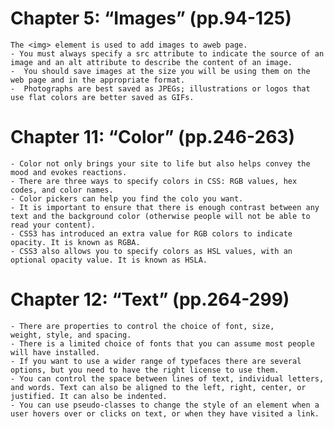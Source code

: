 
# Chapter 5: “Images” (pp.94-125)

    The <img> element is used to add images to aweb page.
    - You must always specify a src attribute to indicate the source of an image and an alt attribute to describe the content of an image.
    -  You should save images at the size you will be using them on the web page and in the appropriate format.
    -  Photographs are best saved as JPEGs; illustrations or logos that use flat colors are better saved as GIFs.

# Chapter 11: “Color” (pp.246-263)

    - Color not only brings your site to life but also helps convey the mood and evokes reactions.
    - There are three ways to specify colors in CSS: RGB values, hex codes, and color names.
    - Color pickers can help you find the colo you want.
    - It is important to ensure that there is enough contrast between any text and the background color (otherwise people will not be able to read your content).
    - CSS3 has introduced an extra value for RGB colors to indicate opacity. It is known as RGBA.
    - CSS3 also allows you to specify colors as HSL values, with an optional opacity value. It is known as HSLA.

# Chapter 12: “Text” (pp.264-299)

    - There are properties to control the choice of font, size,
    weight, style, and spacing.
    - There is a limited choice of fonts that you can assume most people will have installed.
    - If you want to use a wider range of typefaces there are several options, but you need to have the right license to use them.
    - You can control the space between lines of text, individual letters, and words. Text can also be aligned to the left, right, center, or justified. It can also be indented.
    - You can use pseudo-classes to change the style of an element when a user hovers over or clicks on text, or when they have visited a link.